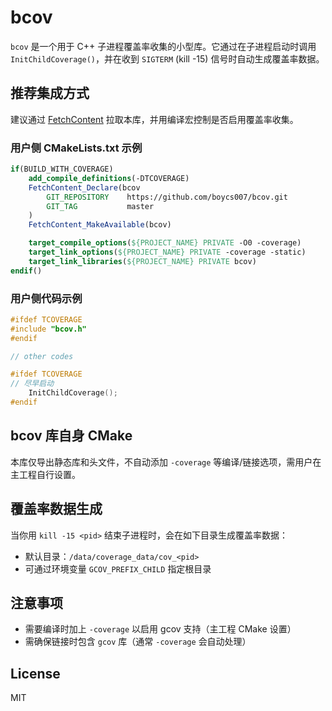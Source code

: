# bcov

`bcov` 是一个用于 C++ 子进程覆盖率收集的小型库。它通过在子进程启动时调用 `InitChildCoverage()`，并在收到 `SIGTERM` (kill -15) 信号时自动生成覆盖率数据。

## 推荐集成方式

建议通过 [FetchContent](https://cmake.org/cmake/help/latest/module/FetchContent.html) 拉取本库，并用编译宏控制是否启用覆盖率收集。

### 用户侧 CMakeLists.txt 示例

```cmake
if(BUILD_WITH_COVERAGE)
    add_compile_definitions(-DTCOVERAGE)
    FetchContent_Declare(bcov
        GIT_REPOSITORY    https://github.com/boycs007/bcov.git
        GIT_TAG           master
    )
    FetchContent_MakeAvailable(bcov)

    target_compile_options(${PROJECT_NAME} PRIVATE -O0 -coverage)
    target_link_options(${PROJECT_NAME} PRIVATE -coverage -static)
    target_link_libraries(${PROJECT_NAME} PRIVATE bcov)
endif()
```

### 用户侧代码示例

```cpp
#ifdef TCOVERAGE
#include "bcov.h"
#endif

// other codes

#ifdef TCOVERAGE
// 尽早启动
    InitChildCoverage();
#endif
```

## bcov 库自身 CMake

本库仅导出静态库和头文件，不自动添加 `-coverage` 等编译/链接选项，需用户在主工程自行设置。

## 覆盖率数据生成

当你用 `kill -15 <pid>` 结束子进程时，会在如下目录生成覆盖率数据：
- 默认目录：`/data/coverage_data/cov_<pid>`
- 可通过环境变量 `GCOV_PREFIX_CHILD` 指定根目录

## 注意事项
- 需要编译时加上 `-coverage` 以启用 gcov 支持（主工程 CMake 设置）
- 需确保链接时包含 `gcov` 库（通常 `-coverage` 会自动处理）

## License
MIT

